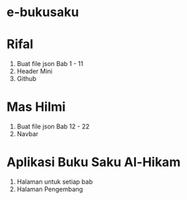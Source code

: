 # e-bukusaku

# Rifal
1. Buat file json Bab 1 - 11
2. Header Mini
3. Github

# Mas Hilmi
1. Buat file json Bab 12 - 22
3. Navbar

# Aplikasi Buku Saku Al-Hikam
1. Halaman untuk setiap bab
2. Halaman Pengembang